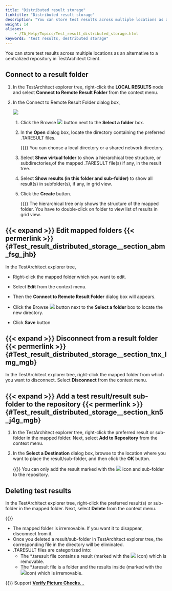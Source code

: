 ```yaml
--- 
title: "Distributed result storage"
linktitle: "Distributed result storage"
description: "You can store test results across multiple locations as an alternative to a centralized repository in TestArchitect Client."
weight: 14
aliases: 
    - /TA_Help/Topics/Test_result_distributed_storage.html
keywords: "test results, destributed storage"
---
```


You can store test results across multiple locations as an alternative to a centralized repository in TestArchitect Client.

## Connect to a result folder

1.  In the TestArchitect explorer tree, right-click the **LOCAL RESULTS** node and select **Connect to Remote Result Folder** from the context menu.
2.  In the Connect to Remote Result Folder dialog box,

    ![](/images/TA_Help/Images/Connect_to_remote_result_folder_dlg.png)

    1.  Click the Browse ![](/images/TA_Help/Images/Browse_btn.png) button next to the **Select a folder** box.
    2.  In the **Open** dialog box, locate the directory containing the preferred .TARESULT files.

        {{<note>}} You can choose a local directory or a shared network directory.

    3.  Select **Show virtual folder** to show a hierarchical tree structure, or subdirectories,of the mapped .TARESULT file\(s\) if any, in the result tree.
    4.  Select **Show results \(in this folder and sub-folder\)** to show all result\(s\) in subfolder\(s\), if any, in grid view.
    5.  Click the **Create** button.

        {{<note>}} The hierarchical tree only shows the structure of the mapped folder. You have to double-click on folder to view list of results in grid view.


## {{< expand >}} Edit mapped folders {{< permerlink >}} {#Test_result_distributed_storage__section_abm_fsg_jhb} 

In the TestArchitect explorer tree,

-   Right-click the mapped folder which you want to edit.

-   Select **Edit** from the context menu.
-   Then the **Connect to Remote Result Folder** dialog box will appears.
-   Click the Browse ![](/images/TA_Help/Images/Browse_btn.png) button next to the **Select a folder** box to locate the new directory.
-   Click **Save** button

## {{< expand >}} Disconnect from a result folder {{< permerlink >}} {#Test_result_distributed_storage__section_tnx_lmg_mgb} 

In the TestArchitect explorer tree, right-click the mapped folder from which you want to disconnect. Select **Disconnect** from the context menu.

## {{< expand >}} Add a test result/result sub-folder to the repository {{< permerlink >}} {#Test_result_distributed_storage__section_kn5_j4g_mgb} 

1.  In the TestArchitect explorer tree, right-click the preferred result or sub-folder in the mapped folder. Next, select **Add to Repository** from the context menu.
2.  In the **Select a Destination** dialog box, browse to the location where you want to place the result/sub-folder, and then click the **OK** button.

    {{<note>}} You can only add the result marked with the ![](/images/TA_Help/Images/result_icon_01.png) icon and sub-folder to the repository.


## Deleting test results

In the TestArchitect explorer tree, right-click the preferred result\(s\) or sub-folder in the mapped folder. Next, select **Delete** from the context menu.

{{<attention>}}

-   The mapped folder is irremovable. If you want it to disappear, disconnect from it.
-   Once you deleted a result/sub-folder in TestArchitect explorer tree, the corresponding file in the directory will be eliminated.
-   .TARESULT files are categorized into:
    -   The \*.taresult file contains a result \(marked with the ![](/images/TA_Help/Images/result_icon_01.png) icon\) which is removable.
    -   The \*.taresult file is a folder and the results inside \(marked with the ![](/images/TA_Help/Images/result_icon_02.png)icon\) which is irremovable.

{{<note>}} Support **[Verify Picture Checks...](/user-guide/projects-and-project-items/project-items/picture-checks/#)**



